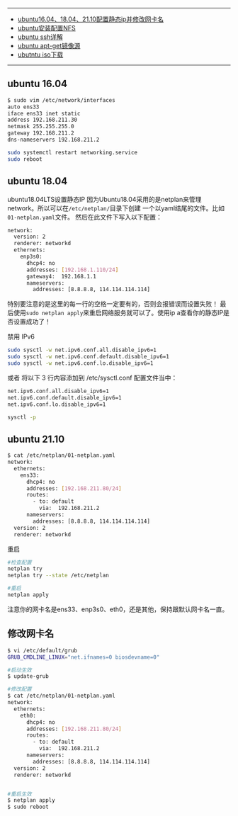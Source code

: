 

---

 - [ubuntu16.04、18.04、21.10配置静态ip并修改网卡名](https://ghostwritten.blog.csdn.net/article/details/105641217)
 - [ubuntu安装配置NFS](https://ghostwritten.blog.csdn.net/article/details/117217493)
 -  [ubuntu ssh详解](https://ghostwritten.blog.csdn.net/article/details/105639355)
 - [ubuntu apt-get镜像源](https://ghostwritten.blog.csdn.net/article/details/110931517)
 - [ubutntu iso下载](https://al.mirror.kumi.systems/ubuntureleases/)

---

## ubuntu 16.04
```bash
$ sudo vim /etc/network/interfaces
auto ens33
iface ens33 inet static
address 192.168.211.30
netmask 255.255.255.0
gateway 192.168.211.2
dns-nameservers 192.168.211.2

sudo systemctl restart networking.service
sudo reboot
```
## ubuntu 18.04
ubuntu18.04LTS设置静态IP
因为Ubuntu18.04采用的是netplan来管理network。所以可以在`/etc/netplan/`目录下创建
一个以yaml结尾的文件。比如`01-netplan.yaml`文件。
然后在此文件下写入以下配置：

```bash
network:
  version: 2
  renderer: networkd
  ethernets:
    enp3s0:
      dhcp4: no
      addresses: [192.168.1.110/24]
      gateway4:  192.168.1.1
      nameservers:
        addresses: [8.8.8.8, 114.114.114.114]
```

特别要注意的是这里的每一行的空格一定要有的，否则会报错误而设置失败！
最后使用`sudo netplan apply`来重启网络服务就可以了。使用ip a查看你的静态IP是否设置成功了！

禁用 IPv6

```bash
sudo sysctl -w net.ipv6.conf.all.disable_ipv6=1
sudo sysctl -w net.ipv6.conf.default.disable_ipv6=1
sudo sysctl -w net.ipv6.conf.lo.disable_ipv6=1
```
或者
将以下 3 行内容添加到 /etc/sysctl.conf 配置文件当中：

```bash
net.ipv6.conf.all.disable_ipv6=1
net.ipv6.conf.default.disable_ipv6=1
net.ipv6.conf.lo.disable_ipv6=1
```

```bash
sysctl -p
```
## ubuntu 21.10

```bash
$ cat /etc/netplan/01-netplan.yaml 
network:
  ethernets:
    ens33:
      dhcp4: no
      addresses: [192.168.211.80/24]
      routes:
        - to: default
          via:  192.168.211.2
      nameservers:
        addresses: [8.8.8.8, 114.114.114.114]
  version: 2
  renderer: networkd
```
重启

```bash
#检查配置
netplan try
netplan try --state /etc/netplan

#重启
netplan apply
```
注意你的网卡名是ens33、enp3s0、eth0，还是其他，保持跟默认网卡名一直。

## 修改网卡名

```bash
$ vi /etc/default/grub
GRUB_CMDLINE_LINUX="net.ifnames=0 biosdevname=0"

#启动生效
$ update-grub

#修改配置
$ cat /etc/netplan/01-netplan.yaml 
network:
  ethernets:
    eth0:
      dhcp4: no
      addresses: [192.168.211.80/24]
      routes:
        - to: default
          via:  192.168.211.2
      nameservers:
        addresses: [8.8.8.8, 114.114.114.114]
  version: 2
  renderer: networkd


#重启生效
$ netplan apply
$ sudo reboot
```

